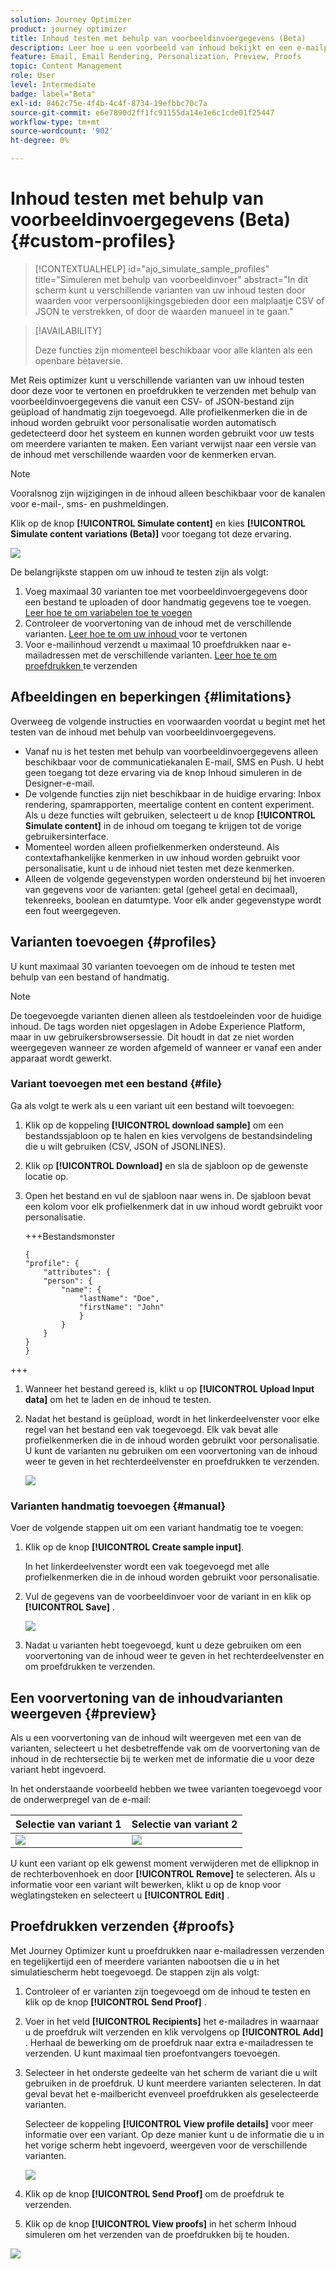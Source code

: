 ```yaml
---
solution: Journey Optimizer
product: journey optimizer
title: Inhoud testen met behulp van voorbeeldinvoergegevens (Beta)
description: Leer hoe u een voorbeeld van inhoud bekijkt en een e-mailproefdruk verzendt met voorbeeldinvoergegevens uit een CSV- of JSON-bestand of die u handmatig toevoegt.
feature: Email, Email Rendering, Personalization, Preview, Proofs
topic: Content Management
role: User
level: Intermediate
badge: label="Beta"
exl-id: 8462c75e-4f4b-4c4f-8734-19efbbc70c7a
source-git-commit: e6e7890d2ff1fc91155da14e1e6c1cde01f25447
workflow-type: tm+mt
source-wordcount: '902'
ht-degree: 0%

---
```


# Inhoud testen met behulp van voorbeeldinvoergegevens (Beta) {#custom-profiles}

>[!CONTEXTUALHELP]
>id="ajo_simulate_sample_profiles"
>title="Simuleren met behulp van voorbeeldinvoer"
>abstract="In dit scherm kunt u verschillende varianten van uw inhoud testen door waarden voor verpersoonlijkingsgebieden door een malplaatje CSV of JSON te verstrekken, of door de waarden manueel in te gaan."

>[!AVAILABILITY]
>
>Deze functies zijn momenteel beschikbaar voor alle klanten als een openbare bètaversie.

Met Reis optimizer kunt u verschillende varianten van uw inhoud testen door deze voor te vertonen en proefdrukken te verzenden met behulp van voorbeeldinvoergegevens die vanuit een CSV- of JSON-bestand zijn geüpload of handmatig zijn toegevoegd. Alle profielkenmerken die in de inhoud worden gebruikt voor personalisatie worden automatisch gedetecteerd door het systeem en kunnen worden gebruikt voor uw tests om meerdere varianten te maken. Een variant verwijst naar een versie van de inhoud met verschillende waarden voor de kenmerken ervan.

>[!NOTE]
>
>Vooralsnog zijn wijzigingen in de inhoud alleen beschikbaar voor de kanalen voor e-mail-, sms- en pushmeldingen.

Klik op de knop **[!UICONTROL Simulate content]** en kies **[!UICONTROL Simulate content variations (Beta)]** voor toegang tot deze ervaring.

![](assets/simulate-sample.png)

De belangrijkste stappen om uw inhoud te testen zijn als volgt:

1. Voeg maximaal 30 varianten toe met voorbeeldinvoergegevens door een bestand te uploaden of door handmatig gegevens toe te voegen. [ Leer hoe te om variabelen toe te voegen ](#profiles)
1. Controleer de voorvertoning van de inhoud met de verschillende varianten. [ Leer hoe te om uw inhoud ](#preview) voor te vertonen
1. Voor e-mailinhoud verzendt u maximaal 10 proefdrukken naar e-mailadressen met de verschillende varianten. [ Leer hoe te om proefdrukken ](#proofs) te verzenden


## Afbeeldingen en beperkingen {#limitations}

Overweeg de volgende instructies en voorwaarden voordat u begint met het testen van de inhoud met behulp van voorbeeldinvoergegevens.

* Vanaf nu is het testen met behulp van voorbeeldinvoergegevens alleen beschikbaar voor de communicatiekanalen E-mail, SMS en Push. U hebt geen toegang tot deze ervaring via de knop Inhoud simuleren in de Designer-e-mail.
* De volgende functies zijn niet beschikbaar in de huidige ervaring: Inbox rendering, spamrapporten, meertalige content en content experiment. Als u deze functies wilt gebruiken, selecteert u de knop **[!UICONTROL Simulate content]** in de inhoud om toegang te krijgen tot de vorige gebruikersinterface.
* Momenteel worden alleen profielkenmerken ondersteund. Als contextafhankelijke kenmerken in uw inhoud worden gebruikt voor personalisatie, kunt u de inhoud niet testen met deze kenmerken.
* Alleen de volgende gegevenstypen worden ondersteund bij het invoeren van gegevens voor de varianten: getal (geheel getal en decimaal), tekenreeks, boolean en datumtype. Voor elk ander gegevenstype wordt een fout weergegeven.

## Varianten toevoegen {#profiles}

U kunt maximaal 30 varianten toevoegen om de inhoud te testen met behulp van een bestand of handmatig.

>[!NOTE]
>
>De toegevoegde varianten dienen alleen als testdoeleinden voor de huidige inhoud. De tags worden niet opgeslagen in Adobe Experience Platform, maar in uw gebruikersbrowsersessie. Dit houdt in dat ze niet worden weergegeven wanneer ze worden afgemeld of wanneer er vanaf een ander apparaat wordt gewerkt.

### Variant toevoegen met een bestand {#file}

Ga als volgt te werk als u een variant uit een bestand wilt toevoegen:

1. Klik op de koppeling **[!UICONTROL download sample]** om een bestandssjabloon op te halen en kies vervolgens de bestandsindeling die u wilt gebruiken (CSV, JSON of JSONLINES).
1. Klik op **[!UICONTROL Download]** en sla de sjabloon op de gewenste locatie op.
1. Open het bestand en vul de sjabloon naar wens in. De sjabloon bevat een kolom voor elk profielkenmerk dat in uw inhoud wordt gebruikt voor personalisatie.

   +++Bestandsmonster

   ```
   {
   "profile": {
       "attributes": {
       "person": {
           "name": {
               "lastName": "Doe",
               "firstName": "John"
               }
           }
       }
   }
   }
   ```

+++

1. Wanneer het bestand gereed is, klikt u op **[!UICONTROL Upload Input data]** om het te laden en de inhoud te testen.
1. Nadat het bestand is geüpload, wordt in het linkerdeelvenster voor elke regel van het bestand een vak toegevoegd. Elk vak bevat alle profielkenmerken die in de inhoud worden gebruikt voor personalisatie. U kunt de varianten nu gebruiken om een voorvertoning van de inhoud weer te geven in het rechterdeelvenster en proefdrukken te verzenden.

   ![](assets/simulate-custom-variants.png)

### Varianten handmatig toevoegen {#manual}

Voer de volgende stappen uit om een variant handmatig toe te voegen:

1. Klik op de knop **[!UICONTROL Create sample input]**.

   In het linkerdeelvenster wordt een vak toegevoegd met alle profielkenmerken die in de inhoud worden gebruikt voor personalisatie.

1. Vul de gegevens van de voorbeeldinvoer voor de variant in en klik op **[!UICONTROL Save]** .

   ![](assets/simulate-custom-add.png)

1. Nadat u varianten hebt toegevoegd, kunt u deze gebruiken om een voorvertoning van de inhoud weer te geven in het rechterdeelvenster en om proefdrukken te verzenden.

## Een voorvertoning van de inhoudvarianten weergeven {#preview}

Als u een voorvertoning van de inhoud wilt weergeven met een van de varianten, selecteert u het desbetreffende vak om de voorvertoning van de inhoud in de rechtersectie bij te werken met de informatie die u voor deze variant hebt ingevoerd.

In het onderstaande voorbeeld hebben we twee varianten toegevoegd voor de onderwerpregel van de e-mail:

| Selectie van variant 1 | Selectie van variant 2 |
|----------|-------------|
| ![](assets/simulate-custom-boxes.png) | ![](assets/simulate-custom-boxes2.png) |

U kunt een variant op elk gewenst moment verwijderen met de ellipknop in de rechterbovenhoek en door **[!UICONTROL Remove]** te selecteren. Als u informatie voor een variant wilt bewerken, klikt u op de knop voor weglatingsteken en selecteert u **[!UICONTROL Edit]** .

## Proefdrukken verzenden {#proofs}

Met Journey Optimizer kunt u proefdrukken naar e-mailadressen verzenden en tegelijkertijd een of meerdere varianten nabootsen die u in het simulatiescherm hebt toegevoegd. De stappen zijn als volgt:

1. Controleer of er varianten zijn toegevoegd om de inhoud te testen en klik op de knop **[!UICONTROL Send Proof]** .

1. Voer in het veld **[!UICONTROL Recipients]** het e-mailadres in waarnaar u de proefdruk wilt verzenden en klik vervolgens op **[!UICONTROL Add]** . Herhaal de bewerking om de proefdruk naar extra e-mailadressen te verzenden. U kunt maximaal tien proefontvangers toevoegen.

1. Selecteer in het onderste gedeelte van het scherm de variant die u wilt gebruiken in de proefdruk. U kunt meerdere varianten selecteren. In dat geval bevat het e-mailbericht evenveel proefdrukken als geselecteerde varianten.

   Selecteer de koppeling **[!UICONTROL View profile details]** voor meer informatie over een variant. Op deze manier kunt u de informatie die u in het vorige scherm hebt ingevoerd, weergeven voor de verschillende varianten.

   ![](assets/simulate-custom-proofs.png)

1. Klik op de knop **[!UICONTROL Send Proof]** om de proefdruk te verzenden.

1. Klik op de knop **[!UICONTROL View proofs]** in het scherm Inhoud simuleren om het verzenden van de proefdrukken bij te houden.

![](assets/simulate-custom-sent-proofs.png)
